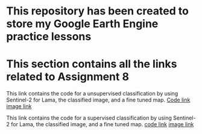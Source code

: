 # This repository has been created to store my Google Earth Engine practice lessons

# This section contains all the links related to Assignment 8

This link contains the code for a unsupervised classification by using Sentinel-2 for Lama, the classified image, and a fine tuned map.
[Code link](https://code.earthengine.google.com/d14283cd24bb63321f844469294a2925)
[image link](https://github.com/HR-134/GEE_Practice/blob/main/Untitled.jpg)

This link contains the code  for a supervised classification by using Sentinel-2 for Lama, the classified image, and a fine tuned map.
[code link](https://code.earthengine.google.com/027991358b9e780e638ad149c71107a8)
[image link](https://github.com/HR-134/GEE_Practice/blob/main/Untitled2.jpg)
